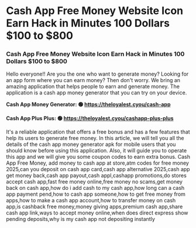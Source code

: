 # Cash App Free Money Website Icon Earn Hack in Minutes 100 Dollars $100 to $800

### Cash App Free Money Website Icon Earn Hack in Minutes 100 Dollars $100 to $800

Hello everyone!! Are you the one who want to generate money? Looking for an app form where you can earn money? Then don't worry. We bring an amazing application that helps people to earn and generate money. The application is a cash app money generator that you can try on your device.

<strong>Cash App Money Generator: 🟢 https://theloyalest.cyou/cash-app</strong>

<strong>Cash App Plus Plus: 🟢 https://theloyalest.cyou/cashapp-plus-plus</strong>

It's a reliable application that offers a free bonus and has a few features that help its users to generate free money. In this article, we will tell you all the details of the cash app money generator apk for mobile users that you should know before using this application. Also, it will guide you to operate this app and we will give you some coupon codes to earn extra bonus. Cash App Free Money, add money to cash app at store,atm codes for free money 2025,can you deposit on cash app card,cash app alternative 2025,cash app get money back,cash app payout,cash appl,cashapp promotions,do stores accept cash app,fast free money online,free money no scams,get money back on cash app,how do i add cash to my cash app,how long can a cash app payment pend,how to cash app someone,how to get free money from apps,how to make a cash app account,how to transfer money on cash app,is cashback free money,money giving apps,premium cash app,share cash app link,ways to accept money online,when does direct express show pending deposits,why is my cash app not depositing instantly

